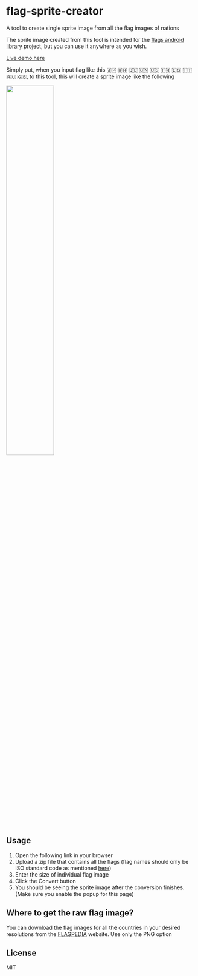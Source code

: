 # flag-sprite-creator
A tool to create single sprite image from all the flag images of nations

The sprite image created from this tool is intended for the [flags android library project](https://github.com/jsramraj/flags), 
but you can use it anywhere as you wish.

[Live demo here](https://flag-sprite-creator.herokuapp.com/) 

Simply put, when you input flag like this 🇯🇵 🇰🇷 🇩🇪 🇨🇳 🇺🇸 🇫🇷 🇪🇸 🇮🇹 🇷🇺 🇬🇧, to this tool, 
this will create a sprite image like the following

<img src="https://github.com/jsramraj/flags/raw/master/flags/src/main/assets/flags_sprite.png" width="50%">

## Usage
1. Open the following link in your browser
2. Upload a zip file that contains all the flags (flag names should only be ISO standard code as mentioned [here](https://en.wikipedia.org/wiki/ISO_3166-1_alpha-2))
3. Enter the size of individual flag image
4. Click the Convert button
5. You should be seeing the sprite image after the conversion finishes. (Make sure you enable the popup for this page)

## Where to get the raw flag image?
You can download the flag images for all the countries in your desired resolutions from 
the [FLAGPEDIA](https://flagpedia.net/download) website. 
Use only the PNG option

## License
MIT
